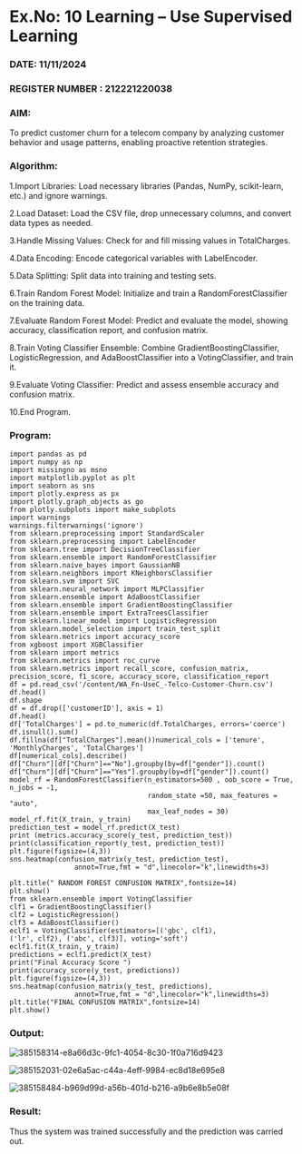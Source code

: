 # Ex.No: 10 Learning – Use Supervised Learning  
### DATE: 11/11/2024                                                                            
### REGISTER NUMBER : 212221220038
### AIM: 
To predict customer churn for a telecom company by analyzing customer behavior and usage patterns, enabling proactive retention strategies.
###  Algorithm:
1.Import Libraries: Load necessary libraries (Pandas, NumPy, scikit-learn, etc.) and ignore warnings.

2.Load Dataset: Load the CSV file, drop unnecessary columns, and convert data types as needed.

3.Handle Missing Values: Check for and fill missing values in TotalCharges.

4.Data Encoding: Encode categorical variables with LabelEncoder.

5.Data Splitting: Split data into training and testing sets.

6.Train Random Forest Model: Initialize and train a RandomForestClassifier on the training data.

7.Evaluate Random Forest Model: Predict and evaluate the model, showing accuracy, classification report, and confusion matrix.

8.Train Voting Classifier Ensemble: Combine GradientBoostingClassifier, LogisticRegression, and AdaBoostClassifier into a VotingClassifier, and train it.

9.Evaluate Voting Classifier: Predict and assess ensemble accuracy and confusion matrix. 

10.End Program.
### Program:
```
import pandas as pd
import numpy as np
import missingno as msno
import matplotlib.pyplot as plt
import seaborn as sns
import plotly.express as px
import plotly.graph_objects as go
from plotly.subplots import make_subplots
import warnings
warnings.filterwarnings('ignore')
from sklearn.preprocessing import StandardScaler
from sklearn.preprocessing import LabelEncoder
from sklearn.tree import DecisionTreeClassifier
from sklearn.ensemble import RandomForestClassifier
from sklearn.naive_bayes import GaussianNB
from sklearn.neighbors import KNeighborsClassifier
from sklearn.svm import SVC
from sklearn.neural_network import MLPClassifier
from sklearn.ensemble import AdaBoostClassifier
from sklearn.ensemble import GradientBoostingClassifier
from sklearn.ensemble import ExtraTreesClassifier
from sklearn.linear_model import LogisticRegression
from sklearn.model_selection import train_test_split
from sklearn.metrics import accuracy_score
from xgboost import XGBClassifier
from sklearn import metrics
from sklearn.metrics import roc_curve
from sklearn.metrics import recall_score, confusion_matrix, precision_score, f1_score, accuracy_score, classification_report
df = pd.read_csv('/content/WA_Fn-UseC_-Telco-Customer-Churn.csv')
df.head()
df.shape
df = df.drop(['customerID'], axis = 1)
df.head()
df['TotalCharges'] = pd.to_numeric(df.TotalCharges, errors='coerce')
df.isnull().sum()
df.fillna(df["TotalCharges"].mean())numerical_cols = ['tenure', 'MonthlyCharges', 'TotalCharges']
df[numerical_cols].describe()
df["Churn"][df["Churn"]=="No"].groupby(by=df["gender"]).count()
df["Churn"][df["Churn"]=="Yes"].groupby(by=df["gender"]).count()
model_rf = RandomForestClassifier(n_estimators=500 , oob_score = True, n_jobs = -1,
                                  random_state =50, max_features = "auto",
                                  max_leaf_nodes = 30)
model_rf.fit(X_train, y_train)
prediction_test = model_rf.predict(X_test)
print (metrics.accuracy_score(y_test, prediction_test))
print(classification_report(y_test, prediction_test))
plt.figure(figsize=(4,3))
sns.heatmap(confusion_matrix(y_test, prediction_test),
                annot=True,fmt = "d",linecolor="k",linewidths=3)

plt.title(" RANDOM FOREST CONFUSION MATRIX",fontsize=14)
plt.show()	
from sklearn.ensemble import VotingClassifier
clf1 = GradientBoostingClassifier()
clf2 = LogisticRegression()
clf3 = AdaBoostClassifier()
eclf1 = VotingClassifier(estimators=[('gbc', clf1),
('lr', clf2), ('abc', clf3)], voting='soft')
eclf1.fit(X_train, y_train)
predictions = eclf1.predict(X_test)
print("Final Accuracy Score ")
print(accuracy_score(y_test, predictions))
plt.figure(figsize=(4,3))
sns.heatmap(confusion_matrix(y_test, predictions),
                annot=True,fmt = "d",linecolor="k",linewidths=3)
plt.title("FINAL CONFUSION MATRIX",fontsize=14)
plt.show()
```
### Output:
![385158314-e8a66d3c-9fc1-4054-8c30-1f0a716d9423](https://github.com/user-attachments/assets/5bad0bb6-9e5b-4f8e-bb13-67cc34e55bc4)


![385152031-02e6a5ac-c44a-4eff-9984-ec8d18e695e8](https://github.com/user-attachments/assets/cb703bde-a58b-4323-8c68-05bf7e539042)

![385158484-b969d99d-a56b-401d-b216-a9b6e8b5e08f](https://github.com/user-attachments/assets/965731f2-de1e-43ad-a601-def3926c395a)

### Result:
Thus the system was trained successfully and the prediction was carried out.
